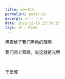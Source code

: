 ```yaml
---
title: 另一代人
permalink: post/-2/
excerpt: <!-- -->
date: 2022-12-15 23:36:15
tags: 诗 - Poem
---
```


黑夜给了我们黑色的眼睛

我们闭上双眼，说这就是光明

<br>

于爱城
